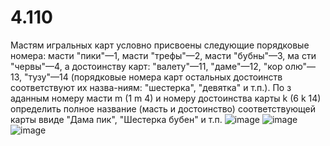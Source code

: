 # 4.110
Мастям игральных карт условно присвоены следующие порядковые номера: масти "пики"—1, масти "трефы"—2, масти "бубны"—3, ма сти "червы"—4, а достоинству карт: "валету"—11, "даме"—12, "кор  олю"—13, "тузу"—14 (порядковые номера карт остальных достоинств соответствуют их назва-ниям: "шестерка", "девятка" и т.п.). По з   аданным номеру масти m (1 m  4) и  номеру  достоинства  карты k  (6 k 14)  определить  полное  название (масть и достоинство) соответствующей карты ввиде "Дама пик", "Шестерка бубен" и т.п.
![image](https://user-images.githubusercontent.com/113889243/197588735-ed300c78-7ab0-49f5-b6de-94d2194f090a.png)
![image](https://user-images.githubusercontent.com/113889243/197588875-9931f2d1-b2c0-4e27-b4b5-9fc2076ccf6d.png)
![image](https://user-images.githubusercontent.com/113889243/197588912-99c68c60-fbbd-45dd-84bd-36b6ad0cf5d0.png)
